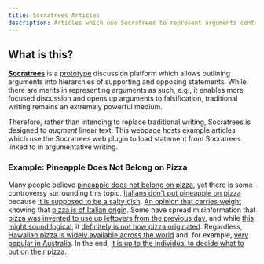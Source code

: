 ```yaml
---
title: Socratrees Articles
description: Articles which use Socratrees to represent arguments contained in their writing.
---
```


## What is this?

[**Socratrees**](http://socratrees.wiki) is a [prototype](https://arxiv.org/abs/1812.04478) discussion platform which allows outlining arguments into hierarchies of supporting and opposing statements.
While there are merits in representing arguments as such, e.g., it enables more focused discussion and opens up arguments to falsification, traditional writing remains an extremely powerful medium.

Therefore, rather than intending to replace traditional writing, Socratrees is designed to _augment_ linear text. This webpage hosts example articles which use the Socratrees web plugin to load statement from Socratrees linked to in argumentative writing.

### Example: Pineapple Does Not Belong on Pizza

Many people believe [pineapple does not belong on pizza](http://socratrees.wiki/statement/details/530), yet there is some controversy surrounding this topic.
[Italians don't put pineapple on pizza](http://socratrees.wiki/statement/details/531) because [it is supposed to be a salty dish](http://socratrees.wiki/statement/details/1071).
[An opinion that carries weight](http://socratrees.wiki/statement/details/532) knowing that [pizza is of Italian origin](http://socratrees.wiki/statement/details/897).
Some have spread misinformation that [pizza was invented to use up leftovers from the previous day](http://socratrees.wiki/statement/details/890), and while [this might sound logical](http://socratrees.wiki/statement/details/891), it [definitely is not how pizza originated](http://socratrees.wiki/statement/details/890?inverse=true).
Regardless, [Hawaiian pizza is widely available across the world](http://socratrees.wiki/statement/details/1074) and, for example, [very popular in Australia](http://socratrees.wiki/statement/details/790).
In the end, [it is up to the individual to decide what to put on their pizza](http://socratrees.wiki/statement/details/885).
